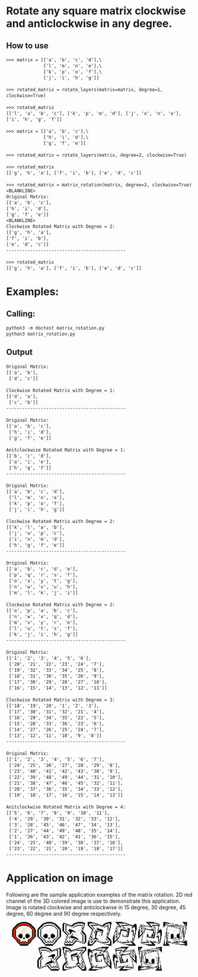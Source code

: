 # Rotate any square matrix clockwise and anticlockwise in any degree.

## How to use
```
>>> matrix = [['a', 'b', 'c', 'd'],\
              ['l', 'm', 'n', 'e'],\
              ['k', 'p', 'o', 'f'],\
              ['j', 'i', 'h', 'g']]

>>> rotated_matrix = rotate_layers(matrix=matrix, degree=1, clockwise=True)

>>> rotated_matrix
[['l', 'a', 'b', 'c'], ['k', 'p', 'm', 'd'], ['j', 'o', 'n', 'e'], ['i', 'h', 'g', 'f']]

>>> matrix = [['a', 'b', 'c'],\
              ['h', 'i', 'd'],\
              ['g', 'f', 'e']]
    
>>> rotated_matrix = rotate_layers(matrix, degree=2, clockwise=True)

>>> rotated_matrix 
[['g', 'h', 'a'], ['f', 'i', 'b'], ['e', 'd', 'c']]

>>> rotated_matrix = matrix_rotation(matrix, degree=2, clockwise=True)
<BLANKLINE>
Original Matrix:
[['a', 'b', 'c'],
['h', 'i', 'd'],
['g', 'f', 'e']]
<BLANKLINE>
Clockwise Rotated Matrix with Degree = 2:
[['g', 'h', 'a'],
['f', 'i', 'b'],
['e', 'd', 'c']]
---------------------------------------------

>>> rotated_matrix
[['g', 'h', 'a'], ['f', 'i', 'b'], ['e', 'd', 'c']]
```

# Examples:
## Calling:
```
python3 -m doctest matrix_rotation.py
python3 matrix_rotation.py 
```
## Output
```
Original Matrix:
[['a', 'b'],
 ['d', 'c']]

Clockwise Rotated Matrix with Degree = 1:
[['d', 'a'],
 ['c', 'b']]
---------------------------------------------

Original Matrix:
[['a', 'b', 'c'],
 ['h', 'i', 'd'],
 ['g', 'f', 'e']]

Anitclockwise Rotated Matrix with Degree = 1:
[['b', 'c', 'd'],
 ['a', 'i', 'e'],
 ['h', 'g', 'f']]
---------------------------------------------

Original Matrix:
[['a', 'b', 'c', 'd'],
 ['l', 'm', 'n', 'e'],
 ['k', 'p', 'o', 'f'],
 ['j', 'i', 'h', 'g']]

Clockwise Rotated Matrix with Degree = 2:
[['k', 'l', 'a', 'b'],
 ['j', 'o', 'p', 'c'],
 ['i', 'n', 'm', 'd'],
 ['h', 'g', 'f', 'e']]
---------------------------------------------

Original Matrix:
[['a', 'b', 'c', 'd', 'e'],
 ['p', 'q', 'r', 's', 'f'],
 ['o', 'x', 'y', 't', 'g'],
 ['n', 'w', 'v', 'u', 'h'],
 ['m', 'l', 'k', 'j', 'i']]

Clockwise Rotated Matrix with Degree = 2:
[['o', 'p', 'a', 'b', 'c'],
 ['n', 'w', 'x', 'q', 'd'],
 ['m', 'v', 'y', 'r', 'e'],
 ['l', 'u', 't', 's', 'f'],
 ['k', 'j', 'i', 'h', 'g']]
---------------------------------------------

Original Matrix:
[['1', '2', '3', '4', '5', '6'],
 ['20', '21', '22', '23', '24', '7'],
 ['19', '32', '33', '34', '25', '8'],
 ['18', '31', '36', '35', '26', '9'],
 ['17', '30', '29', '28', '27', '10'],
 ['16', '15', '14', '13', '12', '11']]

Clockwise Rotated Matrix with Degree = 3:
[['18', '19', '20', '1', '2', '3'],
 ['17', '30', '31', '32', '21', '4'],
 ['16', '29', '34', '35', '22', '5'],
 ['15', '28', '33', '36', '23', '6'],
 ['14', '27', '26', '25', '24', '7'],
 ['13', '12', '11', '10', '9', '8']]
---------------------------------------------

Original Matrix:
[['1', '2', '3', '4', '5', '6', '7'],
 ['24', '25', '26', '27', '28', '29', '8'],
 ['23', '40', '41', '42', '43', '30', '9'],
 ['22', '39', '48', '49', '44', '31', '10'],
 ['21', '38', '47', '46', '45', '32', '11'],
 ['20', '37', '36', '35', '34', '33', '12'],
 ['19', '18', '17', '16', '15', '14', '13']]

Anitclockwise Rotated Matrix with Degree = 4:
[['5', '6', '7', '8', '9', '10', '11'],
 ['4', '29', '30', '31', '32', '33', '12'],
 ['3', '28', '45', '46', '47', '34', '13'],
 ['2', '27', '44', '49', '48', '35', '14'],
 ['1', '26', '43', '42', '41', '36', '15'],
 ['24', '25', '40', '39', '38', '37', '16'],
 ['23', '22', '21', '20', '19', '18', '17']]
---------------------------------------------
```
# Application on image
Following are the sample application examples of the matrix rotation.
2D red channel of the 3D colored image is use to demonstrate this application.
Image is rotated clockwise and anticlockwise in 15 degree, 30 degree, 45 degree, 60 degree and 90 degree respectively.

<p align="center">
  <img src="images/Kills_skull_64x64.png" width="64" title="Kill Skull Image">
  <img src="images/Kill_skull_64x64_red_channel.png" width="64" alt="accessibility text">
  <img src="images/Kill_skull_64x64_red_channel_rotated_15_degree_clockwise.png" width="64" alt="accessibility text">
  <img src="images/Kill_skull_64x64_red_channel_rotated_30_degree_clockwise.png" width="64" alt="accessibility text">
  <img src="images/Kill_skull_64x64_red_channel_rotated_45_degree_clockwise.png" width="64" alt="accessibility text">
  <img src="images/Kill_skull_64x64_red_channel_rotated_60_degree_clockwise.png" width="64" alt="accessibility text">
  <img src="images/Kill_skull_64x64_red_channel_rotated_90_degree_clockwise.png" width="64" alt="accessibility text">
  <img src="images/Kill_skull_64x64_red_channel_rotated_15_degree_anticlockwise.png" width="64" alt="accessibility text">
  <img src="images/Kill_skull_64x64_red_channel_rotated_30_degree_anticlockwise.png" width="64" alt="accessibility text">
  <img src="images/Kill_skull_64x64_red_channel_rotated_45_degree_anticlockwise.png" width="64" alt="accessibility text">
  <img src="images/Kill_skull_64x64_red_channel_rotated_60_degree_anticlockwise.png" width="64" alt="accessibility text">
  <img src="images/Kill_skull_64x64_red_channel_rotated_90_degree_anticlockwise.png" width="64" alt="accessibility text">
</p>
